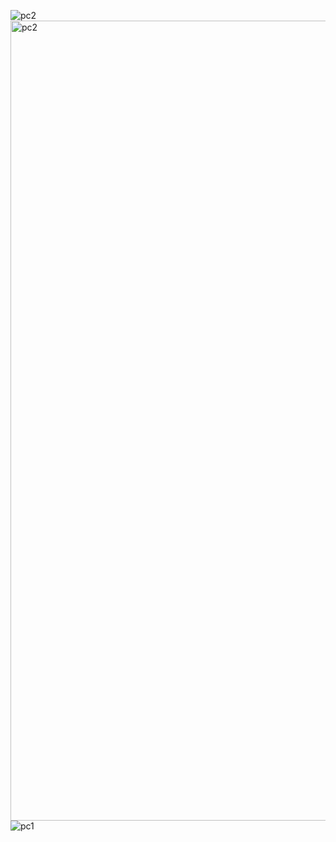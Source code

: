 
![pc2](https://github.com/user-attachments/assets/5c723317-1216-4927-835e-894b1ecd44e7)
<img width="2048" height="1280" alt="pc2" src="https://github.com/user-attachments/assets/f624c984-e52e-49fb-b11c-4af70c12d622" />
![pc1](https://github.com/user-attachments/assets/f87b6c94-9bf1-459d-9b68-7828e900b3f7)
